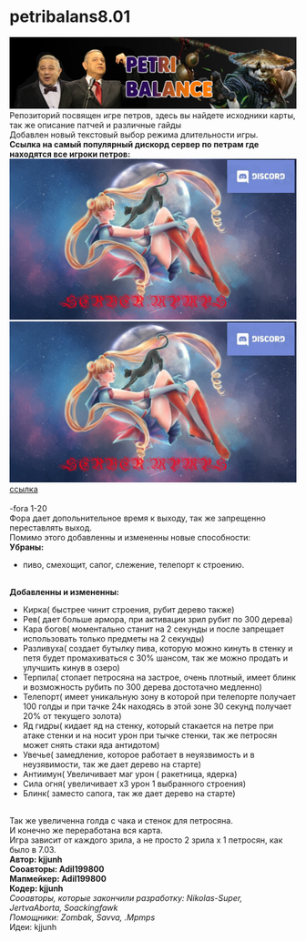 # petribalans8.01
![Image Petri](http://github.com/strst/petribalans8.01/blob/main/image/petri.jpg?raw=true)
<br/>Репозиторий посвящен игре петров, здесь вы найдете исходники карты, так же описание патчей и различные гайды
<br/>Добавлен новый текстовый выбор режима длительности игры.
<br/>**Ссылка на самый популярный дискорд сервер по петрам где находятся все игроки петров:**
<br/><a href="https://discord.gg/KVysWdbec9"><img src="https://github.com/strst/petribalans8.01/blob/main/image/sailor%20moon1.jpg?raw=true"/></a>
![Image Discord Server](https://github.com/strst/petribalans8.01/blob/main/image/sailor%20moon1.jpg?raw=true)
<br/>[ссылка](https://discord.gg/KVysWdbec9)
<br/>
<br/>-fora 1-20
<br/>Фора дает допольнительное время к выходу, так же запрещенно переставлять выход.
<br/>Помимо этого добавленны и измененны новые способности:
<br/>**Убраны:**
* пиво, смехощит, сапог, слежение, телепорт к строению.

<br/>**Добавленны и измененны:**
* Кирка( быстрее чинит строения, рубит дерево также)
* Рев( дает больше армора, при активации зрил рубит по 300 дерева)
* Кара богов( моментально станит на 2 секунды и после запрещает использовать только предметы на 2 секунды)
* Разливуха( создает бутылку пива, которую можно кинуть в стенку и петя будет промахиваться с 30% шансом, так же можно продать и улучшить кинув в озеро)
* Терпила( стопает петросяна на застрое, очень плотный, имеет блинк и возможность рубить по 300 дерева достотачно медленно)
* Телепорт( имеет уникальную зону в которой при телепорте получает 100 голды и при тачке 24к находясь в этой зоне 30 секунд получает 20% от текущего золота)
* Яд гидры( кидает яд на стенку, который стакается на петре при атаке стенки и на носит урон при тычке стенки, так же петросян может снять стаки яда антидотом)
* Увечье( замедление, которое работает в неуязвимость и в неузявимости, так же дает дерево на старте)
* Антиимун( Увеличивает маг урон ( ракетница, ядерка)
* Сила огня( увеличивает х3 урон 1 выбранного строения)
* Блинк( заместо сапога, так же дает дерево на старте)

<br/>Так же увеличенна голда с чака и стенок для петросяна.
<br/>И конечно же переработана вся карта.
<br/>Игра зависит от каждого зрила, а не просто 2 зрила х 1 петросян, как было в 7.03.
<br/>**Автор: kjjunh**
<br/>**Сооавторы: Adil199800**
<br/>**Мапмейкер: Adil199800**
<br/>**Кодер: kjjunh**
<br/>*Сооавторы, которые закончили разработку: Nikolas-Super, JertvaAborta, Soackingfawk*
<br/>*Помощники: Zombak, Savva, .Mpmps*
<br/>Идеи: kjjunh
